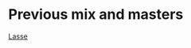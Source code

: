 # Previous mix and masters

<audio ref='themeSong' src="https://raw.githubusercontent.com/PortaSounds/portasounds.github.io/master/001.mp3" autoPlay loop></audio>
[Lasse](/001.mp3)
